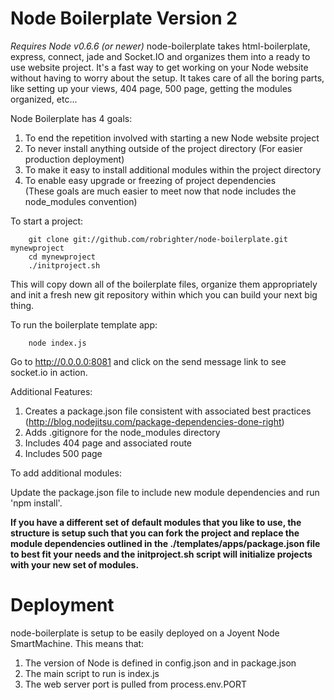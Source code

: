 Node Boilerplate Version 2
==========================
*Requires Node v0.6.6 (or newer)*
node-boilerplate takes html-boilerplate, express, connect, jade and Socket.IO and organizes them into a ready to use website project. It's a fast way to get working on your Node website without having to worry about the setup. It takes care of all the boring parts, like setting up your views, 404 page, 500 page, getting the modules organized, etc... 

Node Boilerplate has 4 goals:

1. To end the repetition involved with starting a new Node website project
2. To never install anything outside of the project directory (For easier production deployment)
3. To make it easy to install additional modules within the project directory
4. To enable easy upgrade or freezing of project dependencies  
(These goals are much easier to meet now that node includes the node_modules convention)

To start a project:
		
		git clone git://github.com/robrighter/node-boilerplate.git mynewproject
		cd mynewproject
		./initproject.sh
This will copy down all of the boilerplate files, organize them appropriately and init a fresh new git repository within which you can build your next big thing.


To run the boilerplate template app:

		node index.js

Go to http://0.0.0.0:8081 and click on the send message link to see socket.io in action.


Additional Features:

1. Creates a package.json file consistent with associated best practices (http://blog.nodejitsu.com/package-dependencies-done-right)
2. Adds .gitignore for the node_modules directory
3. Includes 404 page and associated route
4. Includes 500 page

To add additional modules:

Update the package.json file to include new module dependencies and run 'npm install'.

**If you have a different set of default modules that you like to use, the structure is setup such that you can fork the project and replace the module dependencies outlined in the ./templates/apps/package.json file to best fit your needs and the initproject.sh script will initialize projects with your new set of modules.**

Deployment
===============

node-boilerplate is setup to be easily deployed on a Joyent Node SmartMachine. This means that:

1. The version of Node is defined in config.json and in package.json
2. The main script to run is index.js
3. The web server port is pulled from process.env.PORT 

